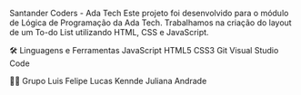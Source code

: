 Santander Coders - Ada Tech
Este projeto foi desenvolvido para o módulo de Lógica de Programação da Ada Tech. Trabalhamos na criação do layout de um To-do List utilizando HTML, CSS e JavaScript. 


🛠️ Linguagens e Ferramentas
JavaScript HTML5 CSS3 Git Visual Studio Code 

👩‍💻 Grupo
Luis Felipe
Lucas Kennde
Juliana Andrade
